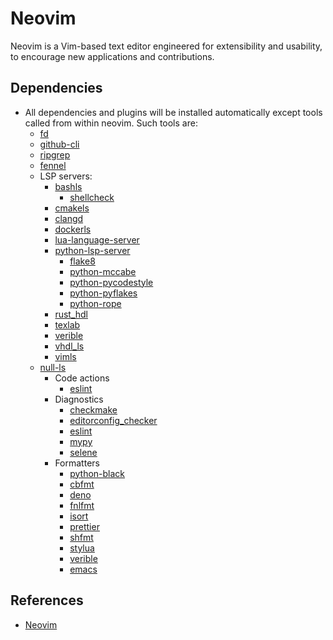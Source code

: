 # Neovim

Neovim is a Vim-based text editor engineered for extensibility and usability, to
encourage new applications and contributions.

## Dependencies

- All dependencies and plugins will be installed automatically except tools
  called from within neovim. Such tools are:
  - [fd](https://github.com/sharkdp/fd)
  - [github-cli](https://cli.github.com/)
  - [ripgrep](https://github.com/BurntSushi/ripgrep)
  - [fennel](https://fennel-lang.org/)
  - LSP servers:
    - [bashls](https://github.com/bash-lsp/bash-language-server)
      - [shellcheck](https://github.com/koalaman/shellcheck)
    - [cmakels](https://github.com/regen100/cmake-language-server)
    - [clangd](https://github.com/clangd/clangd)
    - [dockerls](https://github.com/rcjsuen/dockerfile-language-server-nodejs)
    - [lua-language-server](https://github.com/sumneko/lua-language-server)
    - [python-lsp-server](https://github.com/python-lsp/python-lsp-server)
      - [flake8](https://github.com/PyCQA/flake8)
      - [python-mccabe](https://github.com/PYCQA/mccabe)
      - [python-pycodestyle](https://github.com/PYCQA/pycodestyle)
      - [python-pyflakes](https://github.com/PYCQA/pyflakes)
      - [python-rope](https://github.com/python-rope/rope)
    - [rust_hdl](https://github.com/VHDL-LS/rust_hdl)
    - [texlab](https://github.com/latex-lsp/texlab)
    - [verible](https://github.com/chipsalliance/verible)
    - [vhdl_ls](https://github.com/VHDL-LS/rust_hdl)
    - [vimls](https://github.com/iamcco/vim-language-server)
  - [null-ls](https://github.com/jose-elias-alvarez/null-ls.nvim/blob/main/doc/BUILTINS.md)
    - Code actions
      - [eslint](https://github.com/eslint/eslint)
    - Diagnostics
      - [checkmake](https://github.com/mrtazz/checkmake)
      - [editorconfig_checker](https://github.com/editorconfig-checker/editorconfig-checker)
      - [eslint](https://github.com/eslint/eslint)
      - [mypy](https://github.com/python/mypy)
      - [selene](https://github.com/Kampfkarren/selene)
    - Formatters
      - [python-black](https://github.com/psf/black)
      - [cbfmt](https://github.com/lukas-reineke/cbfmt)
      - [deno](https://deno.land/)
      - [fnlfmt](https://git.sr.ht/~technomancy/fnlfmt)
      - [isort](https://github.com/PyCQA/isort)
      - [prettier](https://git.sr.ht/~technomancy/fnlfmt)
      - [shfmt](https://github.com/mvdan/sh)
      - [stylua](https://github.com/JohnnyMorganz/StyLua)
      - [verible](https://github.com/chipsalliance/verible)
      - [emacs](https://www.gnu.org/savannah-checkouts/gnu/emacs/emacs.html)

## References

- [Neovim](https://neovim.io/)

